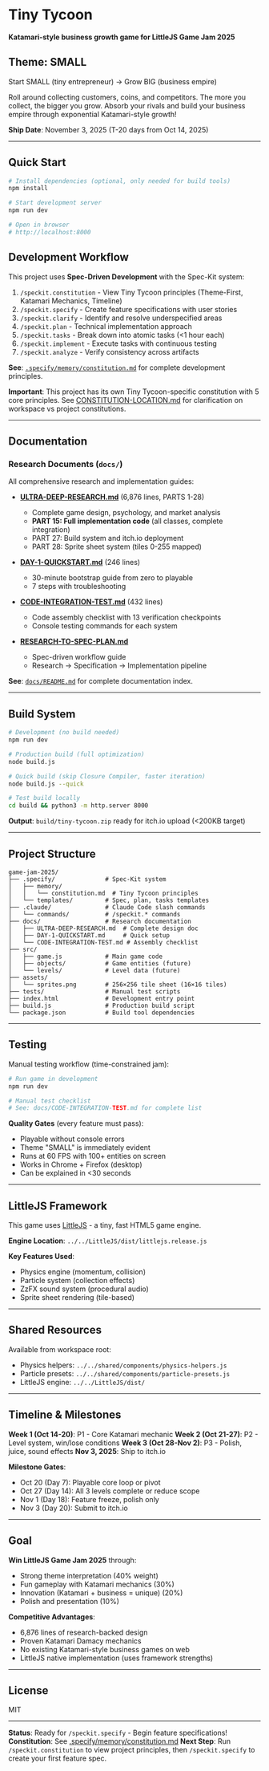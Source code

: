# Tiny Tycoon

**Katamari-style business growth game for LittleJS Game Jam 2025**

## Theme: SMALL

Start SMALL (tiny entrepreneur) → Grow BIG (business empire)

Roll around collecting customers, coins, and competitors. The more you collect, the bigger you grow. Absorb your rivals and build your business empire through exponential Katamari-style growth!

**Ship Date**: November 3, 2025 (T-20 days from Oct 14, 2025)

---

## Quick Start

```bash
# Install dependencies (optional, only needed for build tools)
npm install

# Start development server
npm run dev

# Open in browser
# http://localhost:8000
```

## Development Workflow

This project uses **Spec-Driven Development** with the Spec-Kit system:

1. `/speckit.constitution` - View Tiny Tycoon principles (Theme-First, Katamari Mechanics, Timeline)
2. `/speckit.specify` - Create feature specifications with user stories
3. `/speckit.clarify` - Identify and resolve underspecified areas
4. `/speckit.plan` - Technical implementation approach
5. `/speckit.tasks` - Break down into atomic tasks (<1 hour each)
6. `/speckit.implement` - Execute tasks with continuous testing
7. `/speckit.analyze` - Verify consistency across artifacts

**See**: [`.specify/memory/constitution.md`](.specify/memory/constitution.md) for complete development principles.

**Important**: This project has its own Tiny Tycoon-specific constitution with 5 core principles. See [CONSTITUTION-LOCATION.md](CONSTITUTION-LOCATION.md) for clarification on workspace vs project constitutions.

---

## Documentation

### Research Documents (`docs/`)

All comprehensive research and implementation guides:

- **[ULTRA-DEEP-RESEARCH.md](docs/ULTRA-DEEP-RESEARCH.md)** (6,876 lines, PARTS 1-28)
  - Complete game design, psychology, and market analysis
  - **PART 15: Full implementation code** (all classes, complete integration)
  - PART 27: Build system and itch.io deployment
  - PART 28: Sprite sheet system (tiles 0-255 mapped)

- **[DAY-1-QUICKSTART.md](docs/DAY-1-QUICKSTART.md)** (246 lines)
  - 30-minute bootstrap guide from zero to playable
  - 7 steps with troubleshooting

- **[CODE-INTEGRATION-TEST.md](docs/CODE-INTEGRATION-TEST.md)** (432 lines)
  - Code assembly checklist with 13 verification checkpoints
  - Console testing commands for each system

- **[RESEARCH-TO-SPEC-PLAN.md](docs/RESEARCH-TO-SPEC-PLAN.md)**
  - Spec-driven workflow guide
  - Research → Specification → Implementation pipeline

**See**: [`docs/README.md`](docs/README.md) for complete documentation index.

---

## Build System

```bash
# Development (no build needed)
npm run dev

# Production build (full optimization)
node build.js

# Quick build (skip Closure Compiler, faster iteration)
node build.js --quick

# Test build locally
cd build && python3 -m http.server 8000
```

**Output**: `build/tiny-tycoon.zip` ready for itch.io upload (<200KB target)

---

## Project Structure

```
game-jam-2025/
├── .specify/              # Spec-Kit system
│   ├── memory/
│   │   └── constitution.md  # Tiny Tycoon principles
│   └── templates/         # Spec, plan, tasks templates
├── .claude/               # Claude Code slash commands
│   └── commands/          # /speckit.* commands
├── docs/                  # Research documentation
│   ├── ULTRA-DEEP-RESEARCH.md  # Complete design doc
│   ├── DAY-1-QUICKSTART.md     # Quick setup
│   └── CODE-INTEGRATION-TEST.md # Assembly checklist
├── src/
│   ├── game.js            # Main game code
│   ├── objects/           # Game entities (future)
│   └── levels/            # Level data (future)
├── assets/
│   └── sprites.png        # 256×256 tile sheet (16×16 tiles)
├── tests/                 # Manual test scripts
├── index.html             # Development entry point
├── build.js               # Production build script
└── package.json           # Build tool dependencies
```

---

## Testing

Manual testing workflow (time-constrained jam):

```bash
# Run game in development
npm run dev

# Manual test checklist
# See: docs/CODE-INTEGRATION-TEST.md for complete list
```

**Quality Gates** (every feature must pass):
- Playable without console errors
- Theme "SMALL" is immediately evident
- Runs at 60 FPS with 100+ entities on screen
- Works in Chrome + Firefox (desktop)
- Can be explained in <30 seconds

---

## LittleJS Framework

This game uses [LittleJS](https://github.com/KilledByAPixel/LittleJS) - a tiny, fast HTML5 game engine.

**Engine Location**: `../../LittleJS/dist/littlejs.release.js`

**Key Features Used**:
- Physics engine (momentum, collision)
- Particle system (collection effects)
- ZzFX sound system (procedural audio)
- Sprite sheet rendering (tile-based)

---

## Shared Resources

Available from workspace root:

- Physics helpers: `../../shared/components/physics-helpers.js`
- Particle presets: `../../shared/components/particle-presets.js`
- LittleJS engine: `../../LittleJS/dist/`

---

## Timeline & Milestones

**Week 1 (Oct 14-20)**: P1 - Core Katamari mechanic
**Week 2 (Oct 21-27)**: P2 - Level system, win/lose conditions
**Week 3 (Oct 28-Nov 2)**: P3 - Polish, juice, sound effects
**Nov 3, 2025**: Ship to itch.io

**Milestone Gates**:
- Oct 20 (Day 7): Playable core loop or pivot
- Oct 27 (Day 14): All 3 levels complete or reduce scope
- Nov 1 (Day 18): Feature freeze, polish only
- Nov 3 (Day 20): Submit to itch.io

---

## Goal

**Win LittleJS Game Jam 2025** through:
- Strong theme interpretation (40% weight)
- Fun gameplay with Katamari mechanics (30%)
- Innovation (Katamari + business = unique) (20%)
- Polish and presentation (10%)

**Competitive Advantages**:
- 6,876 lines of research-backed design
- Proven Katamari Damacy mechanics
- No existing Katamari-style business games on web
- LittleJS native implementation (uses framework strengths)

---

## License

MIT

---

**Status**: Ready for `/speckit.specify` - Begin feature specifications!
**Constitution**: See [.specify/memory/constitution.md](.specify/memory/constitution.md)
**Next Step**: Run `/speckit.constitution` to view project principles, then `/speckit.specify` to create your first feature spec.
